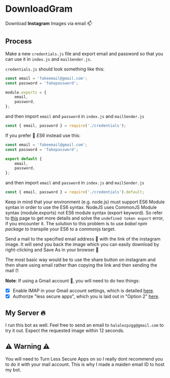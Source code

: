 # DownloadGram

Download **Instagram** Images via email 📫

## Process

Make a new `credentials.js` file and export email and password so that you can use it in `index.js` and `mailSender.js`.

`credentials.js` should look something like this:

```js
const email = 'fakeemail@gmail.com';
const password = 'fakepassword';

module.exports = {
    email,
    password,
};
```

and then import `email` and `password` in `index.js` and `mailSender.js`

```js
const { email, password } = require('./credentials');
```

If you prefer 💪 *ES6* instead use this:

```js
const email = 'fakeemail@gmail.com';
const password = 'fakepassword';

export default {
    email,
    password,
};
```

and then import `email` and `password` in `index.js` and `mailSender.js`

```js
const { email, password } = require('./credentials').default;
```

Keep in mind that your environment (e.g. node.js) must support ES6 Module syntax in order to use the ES6 syntax. NodeJS uses CommonJS Module syntax (module.exports) not ES6 module syntax (export keyword). So refer to [this](https://stackoverflow.com/questions/38296667/getting-unexpected-token-export) page to get more details and solve the `undefined token export` error, if you encounter it. The solution to this problem is to use *babel npm package* to transpile your ES6 to a commonjs target.

Send a mail to the specified email address 📮 with the link of the instagram image. It will send you back the image which you can easily download by right-clicking and Save As in your browser 🎉

The most basic way would be to use the share button on instagram and then share using email rather than copying the link and then sending the mail ⏰

**Note**: If using a Gmail account 📧, you will need to do two things:

- [x] Enable IMAP in your Gmail account settings, which is detailed [here](https://support.google.com/mail/answer/7126229?hl=en).
- [x] Authorize "less secure apps", which you is laid out in "Option 2" [here](https://support.google.com/accounts/answer/6010255?hl=en).

## My Server 🔥

I run this bot as well. Feel free to send an email to `halalezpzgg@gmail.com` to try it out. Expect the requested image within 12 seconds.

## ⚠️ Warning ⚠️

You will need to Turn Less Secure Apps on so I really dont recommend you to do it with your mail account. This is why I made a maiden email ID to host my bot.
